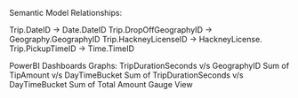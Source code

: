 Semantic Model Relationships:

Trip.DateID -> Date.DateID
Trip.DropOffGeographyID -> Geography.GeographyID
Trip.HackneyLicenseID -> HackneyLicense.
Trip.PickupTimeID -> Time.TimeID

PowerBI Dashboards Graphs:
TripDurationSeconds v/s GeographyID
Sum of TipAmount v/s DayTimeBucket
Sum of TripDurationSeconds v/s DayTimeBucket
Sum of Total Amount Gauge View